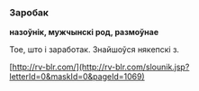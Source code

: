 ### Заробак
**назоўнік, мужчынскі род, размоўнае**

Тое, што і заработак. Знайшоўся някепскі з.

<a rel="author">[http://rv-blr.com/](http://rv-blr.com/slounik.jsp?letterId=0&maskId=0&pageId=1069)</a>
